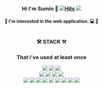 ### <div align="center" >Hi I'm Sumin 👋 [![Hits](https://hits.seeyoufarm.com/api/count/incr/badge.svg?url=https%3A%2F%2Fgithub.com%2Fsumiini%2Fhit-counter&count_bg=%2379C83D&title_bg=%23555555&icon=&icon_color=%23E7E7E7&title=hits&edge_flat=false)](https://hits.seeyoufarm.com) <a href="mailto:sumiini515@gmail.com" target="_blank"><img src="https://img.shields.io/badge/Gmail-EA4335?style=flat-square&logo=Gmail&logoColor=white"/></a> </div>

#### <div align="center" >💜 I'm interested in the web application. 💻 💜</div>

#

### <div align="center" >🛠 STACK ⚒</div>  
### <div align="center" >That i've used at least once</div>
  
<div align="center" ><img src="https://img.shields.io/badge/-React.js-61DAFB?style=flat-square&logo=React&logoColor=white"/>
<img src="https://img.shields.io/badge/-Node.js-339933?style=flat-square&logo=Node.js&logoColor=white"/>
<img src="https://img.shields.io/badge/-MongoDB-47A248?style=flat-square&logo=MongoDB&logoColor=white"/>
</div>  
<div align="center" ><img src="https://img.shields.io/badge/-HTML5-E34F26?style=flat-square&logo=HTML5&logoColor=white"/>
<img src="https://img.shields.io/badge/-CSS3-1572B6?style=flat-square&logo=CSS3&logoColor=white"/>
<img src="https://img.shields.io/badge/-JavaScript-F7DF1E?style=flat-square&logo=JavaScript&logoColor=white"/>
<img src="https://img.shields.io/badge/-TypeScript-3178C6?style=flat-square&logo=TypeScript&logoColor=white"/></div>


  
<div align="center" ><img src="https://img.shields.io/badge/-JAVA-007396?style=flat-square&logo=JAVA&logoColor=white"/>
<img src="https://img.shields.io/badge/-Python-3776AB?style=flat-square&logo=Python&logoColor=white"/>
<img src="https://img.shields.io/badge/-C-A8B9CC?style=flat-square&logo=C&logoColor=white"/>
<img src="https://img.shields.io/badge/-C++-00599C?style=flat-square&logo=C++&logoColor=white"/>
<img src="https://img.shields.io/badge/-PHP-777BB4?style=flat-square&logo=PHP&logoColor=white"/>
<img src="https://img.shields.io/badge/-MySQL-4479A1?style=flat-square&logo=MySQL&logoColor=white"/>
<img src="https://img.shields.io/badge/-PostgreSQL-336791?style=flat-square&logo=PostgreSQL&logoColor=white"/>
<img src="https://img.shields.io/badge/-SQLite-003B57?style=flat-square&logo=SQLite&logoColor=white"/>
<img src="https://img.shields.io/badge/-OpenCV-5C3EE8?style=flat-square&logo=OpenCV&logoColor=white"/></div>


#

<!-- ![Anurag's GitHub stats](https://github-readme-stats.vercel.app/api?username=sumiini&show_icons=true&theme=dracula) -->
